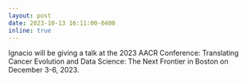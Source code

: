 ```yaml
---
layout: post
date: 2023-10-13 16:11:00-0400
inline: true
---
```


Ignacio will be giving a talk at the 2023 AACR Conference: Translating Cancer Evolution and Data Science: The Next Frontier in Boston on December 3-6, 2023.
